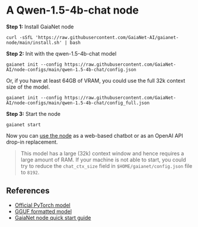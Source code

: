 # A Qwen-1.5-4b-chat node 

**Step 1:** Install GaiaNet node

```
curl -sSfL 'https://raw.githubusercontent.com/GaiaNet-AI/gaianet-node/main/install.sh' | bash
```

**Step 2:** Init with the qwen-1.5-4b-chat model

```
gaianet init --config https://raw.githubusercontent.com/GaiaNet-AI/node-configs/main/qwen-1.5-4b-chat/config.json
```

Or, if you have at least 64GB of VRAM, you could use the full 32k context size of the model.

```
gaianet init --config https://raw.githubusercontent.com/GaiaNet-AI/node-configs/main/qwen-1.5-4b-chat/config_full.json
```

**Step 3:** Start the node

```
gaianet start
```

Now you can [use the node](https://docs.gaianet.ai/user-guide/mynode) as a web-based chatbot or as an OpenAI API drop-in replacement.

> This model has a large (32k) context window and hence requires a large amount of RAM. If your machine is not able to start, you could try to reduce the `chat_ctx_size` field in `$HOME/gaianet/config.json` file to `8192`.

## References

* [Official PyTorch model](https://huggingface.co/Qwen/Qwen1.5-4B-Chat)
* [GGUF formatted model](https://huggingface.co/gaianet/Qwen1.5-4B-Chat-GGUF)
* [GaiaNet node quick start guide](https://docs.gaianet.ai/node-guide/quick-start)
